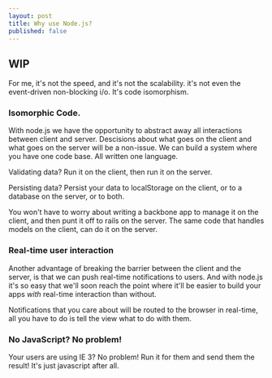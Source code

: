 ```yaml
---
layout: post
title: Why use Node.js?
published: false
---
```


## WIP

  For me, it's not the speed, and it's not the scalability. 
it's not even the event-driven non-blocking i/o.  It's code isomorphism.

### Isomorphic Code.

  With node.js we have the opportunity to abstract away all interactions
between client and server.  Descisions about what goes on the client and what
goes on the server will be a non-issue.  We can build a system where you have
one code base. All written one language.  

  Validating data?  Run it on the client, then run it on the server.  

  Persisting data?  Persist your data to localStorage on the client, or to a
database on the server, or to both.  

  You won't have to worry about writing a backbone app to manage it on the
client, and then punt it off to rails on the server.  The same code that
handles models on the client, can do it on the server.

### Real-time user interaction
  
  Another advantage of breaking the barrier between the client and the server,
is that we can push real-time notifications to users.  And with node.js it's so
easy that we'll soon reach the point where it'll be easier to build your apps
_with_ real-time interaction than without.  

  Notifications that you care about will be routed to the browser in real-time,
all you have to do is tell the view what to do with them.

### No JavaScript? No problem!

  Your users are using IE 3?  No problem!  Run it for them and send them the result!
It's just javascript after all.
